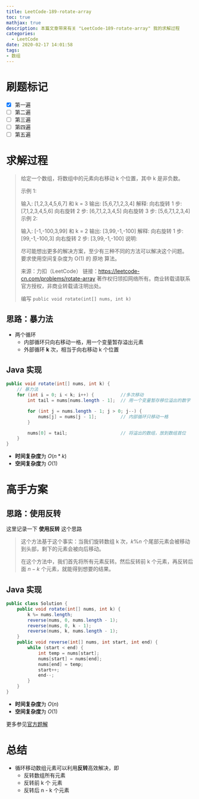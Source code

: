 ```yaml
---
title: LeetCode-189-rotate-array
toc: true
mathjax: true
description: 本篇文章带来有关 "LeetCode-189-rotate-array" 我的求解过程
categories:
  - LeetCode
date: 2020-02-17 14:01:58
tags:
- 数组
---
```


# 刷题标记

- [x] 第一遍
- [ ] 第二遍
- [ ] 第三遍
- [ ] 第四遍
- [ ] 第五遍

# 求解过程

>给定一个数组，将数组中的元素向右移动 k 个位置，其中 k 是非负数。
>
>示例 1:
>
>输入: [1,2,3,4,5,6,7] 和 k = 3
>输出: [5,6,7,1,2,3,4]
>解释:
>向右旋转 1 步: [7,1,2,3,4,5,6]
>向右旋转 2 步: [6,7,1,2,3,4,5]
>向右旋转 3 步: [5,6,7,1,2,3,4]
>示例 2:
>
>输入: [-1,-100,3,99] 和 k = 2
>输出: [3,99,-1,-100]
>解释: 
>向右旋转 1 步: [99,-1,-100,3]
>向右旋转 2 步: [3,99,-1,-100]
>说明:
>
>尽可能想出更多的解决方案，至少有三种不同的方法可以解决这个问题。
>要求使用空间复杂度为 O(1) 的 原地 算法。
>
>来源：力扣（LeetCode）
>链接：https://leetcode-cn.com/problems/rotate-array
>著作权归领扣网络所有。商业转载请联系官方授权，非商业转载请注明出处。
>
>编写 `public void rotate(int[] nums, int k)` 

## 思路：暴力法

* 两个循环
  * 内部循环只向右移动一格，用一个变量暂存溢出元素
  * 外部循环 **k** 次，相当于向右移动 k 个位置

## Java 实现

```java
public void rotate(int[] nums, int k) {
    // 暴力法
    for (int i = 0; i < k; i++) {          //多次移动
        int tail = nums[nums.length - 1];  // 用一个变量暂存移位溢出的数字

        for (int j = nums.length - 1; j > 0; j--) {
            nums[j] = nums[j - 1];         // 内部循环只移动一格
        }

        nums[0] = tail;                    // 将溢出的数组，放到数组首位
    }
}
```

* **时间复杂度**为 $O(n*k)$
* **空间复杂度**为 $O(1)$

# 高手方案

## 思路：使用反转

这里记录一下 **使用反转** 这个思路

>这个方法基于这个事实：当我们旋转数组 k 次，$k\%n$ 个尾部元素会被移动到头部，剩下的元素会被向后移动。
>
>在这个方法中，我们首先将所有元素反转。然后反转前 k 个元素，再反转后面 $n−k$ 个元素，就能得到想要的结果。

## Java 实现

```java
public class Solution {
    public void rotate(int[] nums, int k) {
        k %= nums.length;
        reverse(nums, 0, nums.length - 1);
        reverse(nums, 0, k - 1);
        reverse(nums, k, nums.length - 1);
    }
    public void reverse(int[] nums, int start, int end) {
        while (start < end) {
            int temp = nums[start];
            nums[start] = nums[end];
            nums[end] = temp;
            start++;
            end--;
        }
    }
}
```

* **时间复杂度**为 $O(n)$
* **空间复杂度**为 $O(1)$

更多参见[官方题解](https://leetcode-cn.com/problems/rotate-array/solution/xuan-zhuan-shu-zu-by-leetcode/)

# 总结

* 循环移动数组元素可以利用**反转**高效解决，即
  * 反转数组所有元素
  * 反转前 k 个 元素
  * 反转后 n - k 个元素